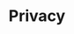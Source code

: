 ---
# This topic lives at
# https://digital.gov/topics/privacy

slug: "privacy"

# Topic Title
title: "Privacy"
deck: "As agencies carry out their diverse missions, they also ensure that they honor and respect the personal information entrusted to the federal government by the public."

summary: "Trust in governmental and commercial institutions requires individuals to believe their personal information will be handled responsibly and used only for legitimate purposes. 

Certain groups may be especially vulnerable to privacy violations that can put them at risk of discrimination, harassment, or even physical harm. Federal privacy protections can help mitigate these risks and ensure access to information and services for all individuals."

# Weight
weight: 2

# Set the legislation card title and link
legislation:
  title: "Privacy Act of 1974 & various OMB memos"
  link: "https://www.fpc.gov/resources/omb/"

# Featured resource to at the top of the page
featured_resources:
  resources:
    - link: "/an-introduction-to-privacy"

# Featured community to display at the top of the page
featured_communities:
  - "web-managers-forum"
---